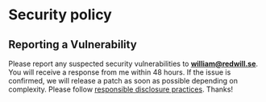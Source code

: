 # Security policy

## Reporting a Vulnerability

Please report any suspected security vulnerabilities to **william@redwill.se**. You will receive a response from me
within 48 hours. If the issue is confirmed, we will release a patch as soon as possible depending on complexity. Please
follow [responsible disclosure practices](https://en.wikipedia.org/wiki/Coordinated_vulnerability_disclosure). Thanks!
